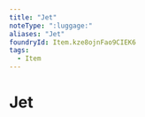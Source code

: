 ```yaml
---
title: "Jet"
noteType: ":luggage:"
aliases: "Jet"
foundryId: Item.kze8ojnFao9CIEK6
tags:
  - Item
---
```


# Jet
